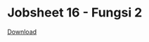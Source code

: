 # Jobsheet 16 - Fungsi 2

[Download](https://drive.google.com/open?id=1Rf3PYkNmWijFa2M7nOM--PQ5e0aYH_v9)

